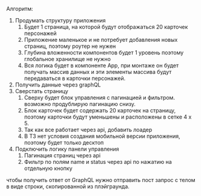 Алгоритм:
1. Продумать структуру приложения
   1. Будет 1 страница, на которой будут отображаться 20 карточек персонажей
   2. Приложение маленькое и не потребует добавления новых страниц, поэтому роутер не нужен
   3. Глубина вложенности компонентов будет 1 уровень поэтому глобальное хранилище не нужно
   4. Вся логика будет в компоненте App, при монтаже он будет получать массив данных и эти элементы массива будут передаваться в карточки персонажей. 
2. Получить данные через graphQL
3. Сверстать страницу
   1. Сверху будет блок управления с пагинацией и фильтром. возможно продублирую пагинацию снизу.
   2. Блок карточек будет содержать 20 карточек на страницу, поэтому карточки будут уменьшены и расположены в сетке 4 х 5.
   3. Так как все работает через api, добавить лоадер
   4. В ТЗ нет условия создания мобильной версии приложения, поэтому будет только десктоп
4. Подключить логику панели управления
   1. Пагинация страниц через api 
   2. Фильтр по полям name и status через api по нажатию на отдельную кнопку


чтобы получить ответ от GraphQL нужно отправить пост запрос с телом в виде строки, скопированной из плэйграунда.